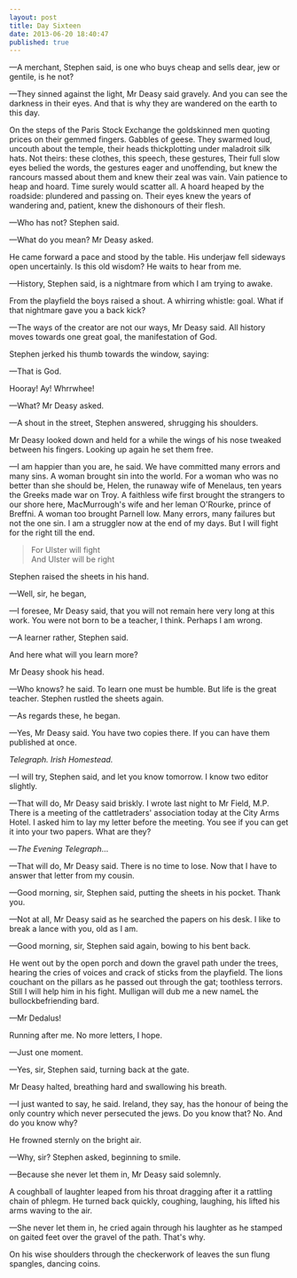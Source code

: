 ```yaml
---
layout: post
title: Day Sixteen
date: 2013-06-20 18:40:47
published: true
---
```

—A merchant, Stephen said, is one who buys cheap and sells dear, jew or gentile, is he not?

—They sinned against the light, Mr Deasy said gravely. And you can see the darkness in their eyes. And that is why they are wandered on the earth to this day.

On the steps of the Paris Stock Exchange the goldskinned men quoting prices on their gemmed fingers. Gabbles of geese. They swarmed loud, uncouth about the temple, their heads thickplotting under maladroit silk hats. Not theirs: these clothes, this speech, these gestures, Their full slow eyes belied the words, the gestures eager and unoffending, but knew the rancours massed about them and knew their zeal was vain. Vain patience to heap and hoard. Time surely would scatter all. A hoard heaped by the roadside: plundered and passing on. Their eyes knew the years of wandering and, patient, knew the dishonours of their flesh.

—Who has not? Stephen said.

—What do you mean? Mr Deasy asked.

He came forward a pace and stood by the table. His underjaw fell sideways open uncertainly. Is this old wisdom? He waits to hear from me.

—History, Stephen said, is a nightmare from which I am trying to awake.

From the playfield the boys raised a shout. A whirring whistle: goal. What if that nightmare gave you a back kick?

—The ways of the creator are not our ways, Mr Deasy said. All history moves towards one great goal, the manifestation of God.

Stephen jerked his thumb towards the window, saying:

—That is God.

Hooray! Ay! Whrrwhee!

—What? Mr Deasy asked.

—A shout in the street, Stephen answered, shrugging his shoulders.

Mr Deasy looked down and held for a while the wings of his nose tweaked between his fingers. Looking up again he set them free.

—I am happier than you are, he said. We have committed many errors and many sins. A woman brought sin into the world. For a woman who was no better than she should be, Helen, the runaway wife of Menelaus, ten years the Greeks made war on Troy. A faithless wife first brought the strangers to our shore here, MacMurrough's wife and her leman O'Rourke, prince of Breffni. A woman too brought Parnell low. Many errors, many failures but not the one sin. I am a struggler now at the end of my days. But I will fight for the right till the end.

> For Ulster will fight <br>
> And Ulster will be right

Stephen raised the sheets in his hand.

—Well, sir, he began,

—I foresee, Mr Deasy said, that you will not remain here very long at this work. You were not born to be a teacher, I think. Perhaps I am wrong.

—A learner rather, Stephen said.

And here what will you learn more?

Mr Deasy shook his head.

—Who knows? he said. To learn one must be humble. But life is the great teacher. Stephen rustled the sheets again.

—As regards these, he began.

—Yes, Mr Deasy said. You have two copies there. If you can have them published at once.

*Telegraph. Irish Homestead.*

—I will try, Stephen said, and let you know tomorrow. I know two editor slightly.

—That will do, Mr Deasy said briskly. I wrote last night to Mr Field, M.P. There is a meeting of the cattletraders' association today at the City Arms Hotel. I asked him to lay my letter before the meeting. You see if you can get it into your two papers. What are they?

—*The Evening Telegraph*…

—That will do, Mr Deasy said. There is no time to lose. Now that I have to answer that letter from my cousin.

—Good morning, sir, Stephen said, putting the sheets in his pocket. Thank you.

—Not at all, Mr Deasy said as he searched the papers on his desk. I like to break a lance with you, old as I am.

—Good morning, sir, Stephen said again, bowing to his bent back.

He went out by the open porch and down the gravel path under the trees, hearing the cries of voices and crack of sticks from the playfield. The lions couchant on the pillars as he passed out through the gat; toothless terrors. Still I will help him in his fight. Mulligan will dub me a new nameL the bullockbefriending bard.

—Mr Dedalus!

Running after me. No more letters, I hope.

—Just one moment.

—Yes, sir, Stephen said, turning back at the gate.

Mr Deasy halted, breathing hard and swallowing his breath.

—I just wanted to say, he said. Ireland, they say, has the honour of being the only country which never persecuted the jews. Do you know that? No. And do you know why?

He frowned sternly on the bright air.

—Why, sir? Stephen asked, beginning to smile.

—Because she never let them in, Mr Deasy said solemnly.

A coughball of laughter leaped from his throat dragging after it a rattling chain of phlegm. He turned back quickly, coughing, laughing, his lifted his arms waving to the air.

—She never let them in, he cried again through his laughter as he stamped on gaited feet over the gravel of the path. That's why.

On his wise shoulders through the checkerwork of leaves the sun flung spangles, dancing coins.